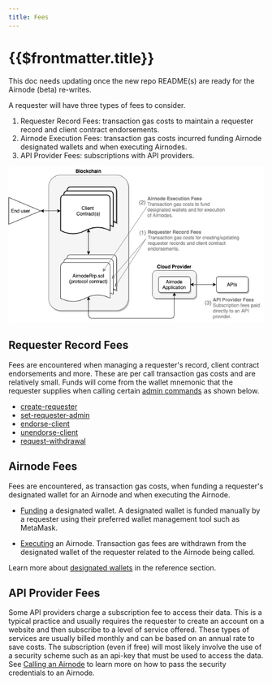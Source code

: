 ```yaml
---
title: Fees
---
```


# {{$frontmatter.title}}

<TocHeader />
<TOC class="table-of-contents" :include-level="[2,3]" />

<Todo>
<p>This doc needs updating once the new repo README(s) are ready for the Airnode (beta) re-writes.</p>
</Todo>

A requester will have three types of fees to consider.

1. Requester Record Fees: transaction gas costs to maintain a requester record and client contract endorsements.
2. Airnode Execution Fees: transaction gas costs incurred funding Airnode designated wallets and when executing  Airnodes.
3. API Provider Fees: subscriptions with API providers.

![fees-requester](../assets/images/fees-requester.png)

## Requester Record Fees

Fees are encountered when managing a requester's record, client contract endorsements and more. These are per call transaction gas costs and are relatively small. Funds will come from the wallet mnemonic that the requester supplies when calling certain [admin commands](../reference/cli-commands.md) as shown below. 

- [create-requester](../reference/cli-commands.md#create-requester)
- [set-requester-admin](../reference/cli-commands.md#set-requester-admin)
- [endorse-client](../reference/cli-commands.md#endorse-client)
- [unendorse-client](../reference/cli-commands.md#unendorse-client)
- [request-withdrawal](../reference/cli-commands.md#request-withdrawal)


## Airnode Fees

Fees are encountered, as transaction gas costs, when funding a requester's designated wallet for an Airnode and when executing the Airnode.

- [Funding](become-a-sponsor.md#part-3-funding-airnodes) a designated wallet.
  A designated wallet is funded manually by a requester using their preferred wallet management tool such as MetaMask.

- [Executing](../grp-developers/call-an-airnode.md) an Airnode.
  Transaction gas fees are withdrawn from the designated wallet of the requester related to the Airnode being called. 

<DesignatedWalletWarning/>

Learn more about [designated wallets](../reference/protocols/request-response/designated-wallet.md) in the reference section.

## API Provider Fees

Some API providers charge a subscription fee to access their data. This is a typical practice and usually requires the requester to create an account on a website and then subscribe to a level of service offered. These types of services are usually billed monthly and can be based on an annual rate to save costs. The subscription (even if free) will most likely involve the use of a security scheme such as an api-key that must be used to access the data. See [Calling an Airnode](call-an-airnode.md) to learn more on how to pass the security credentials to an Airnode.

